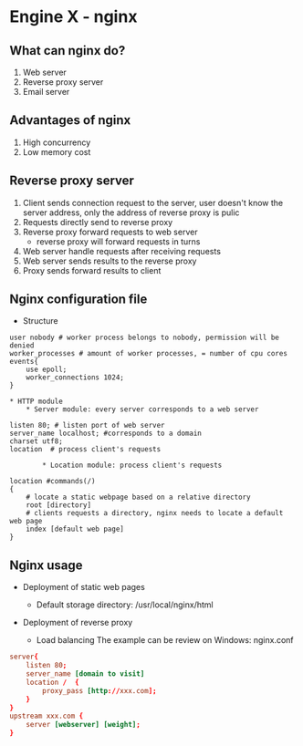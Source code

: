 # Engine X - nginx

## What can nginx do?
1. Web server
2. Reverse proxy server 
3. Email server

## Advantages of nginx
1. High concurrency
2. Low memory cost

## Reverse proxy server
1. Client sends connection request to the server, user doesn't know the server address, only the address of reverse proxy is pulic
2. Requests directly send to reverse proxy
3. Reverse proxy forward requests to web server
	* reverse proxy will forward requests in turns
4. Web server handle requests after receiving requests
5. Web server sends results to the reverse proxy
6. Proxy sends forward results to client

## Nginx configuration file
* Structure
```nginx
user nobody # worker process belongs to nobody, permission will be denied
worker_processes # amount of worker processes, = number of cpu cores
events{
	use epoll;
	worker_connections 1024;
}
```
	* HTTP module
		* Server module: every server corresponds to a web server
```nginx
listen 80; # listen port of web server
server_name localhost; #corresponds to a domain
charset utf8;
location  # process client's requests

```
			* Location module: process client's requests
```nginx
location #commands(/)
{
	# locate a static webpage based on a relative directory
	root [directory]
	# clients requests a directory, nginx needs to locate a default web page
	index [default web page]
}
```


## Nginx usage
* Deployment of static web pages
    * Default storage directory: /usr/local/nginx/html

* Deployment of reverse proxy
	* Load balancing
	The example can be review on Windows: nginx.conf

```conf
server{
	listen 80;
	server_name [domain to visit]
	location /  { 
		proxy_pass [http://xxx.com];	
	}
}
upstream xxx.com {
	server [webserver] [weight];
}
```

